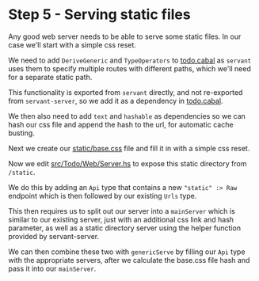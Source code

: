 Step 5 - Serving static files
=============================

Any good web server needs to be able to serve some static files. In our case we'll
start with a simple css reset.

We need to add `DeriveGeneric` and `TypeOperators` to [todo.cabal](todo.cabal) as `servant`
uses them to specify multiple routes with different paths, which we'll need for a separate
static path.

This functionality is exported from `servant` directly, and not re-exported from
`servant-server`, so we add it as a dependency in [todo.cabal](todo.cabal).

We then also need to add `text` and `hashable` as dependencies so we can hash our css file
and append the hash to the url, for automatic cache busting.

Next we create our [static/base.css](static/base.css) file and fill it in with a simple css
reset.

Now we edit [src/Todo/Web/Server.hs](src/Todo/Web/Server.hs) to expose this static directory
from `/static`.

We do this by adding an `Api` type that contains a new `"static" :> Raw` endpoint which is then
followed by our existing `Urls` type.

This then requires us to split out our server into a `mainServer` which is similar to our
existing server, just with an additional css link and hash parameter, as well as a static
directory server using the helper function provided by servant-server.

We can then combine these two with `genericServe` by filling our `Api` type with the appropriate
servers, after we calculate the base.css file hash and pass it into our `mainServer`.
